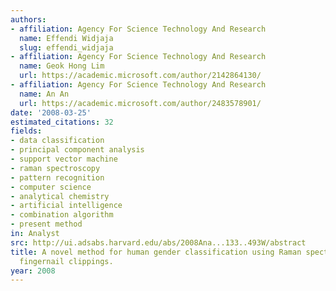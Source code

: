 ```yaml
---
authors:
- affiliation: Agency For Science Technology And Research
  name: Effendi Widjaja
  slug: effendi_widjaja
- affiliation: Agency For Science Technology And Research
  name: Geok Hong Lim
  url: https://academic.microsoft.com/author/2142864130/
- affiliation: Agency For Science Technology And Research
  name: An An
  url: https://academic.microsoft.com/author/2483578901/
date: '2008-03-25'
estimated_citations: 32
fields:
- data classification
- principal component analysis
- support vector machine
- raman spectroscopy
- pattern recognition
- computer science
- analytical chemistry
- artificial intelligence
- combination algorithm
- present method
in: Analyst
src: http://ui.adsabs.harvard.edu/abs/2008Ana...133..493W/abstract
title: A novel method for human gender classification using Raman spectroscopy of
  fingernail clippings.
year: 2008
---
```

